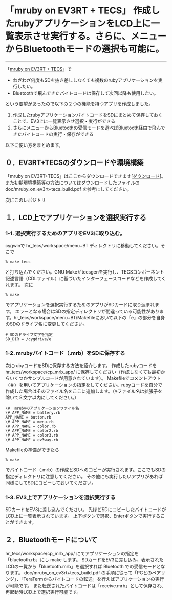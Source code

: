# 「mruby on EV3RT + TECS」 作成したrubyアプリケーションをLCD上に一覧表示させ実行する。さらに、メニューからBluetoothモードの選択も可能に。
---
「[mruby on EV3RT + TECS](https://www.toppers.jp/tecs.html)」で
- わざわざ何度もSDを抜き差ししなくても複数のrubyアプリケーションを実行したい。
- Bluetoothで飛んできたバイトコードは保存して次回以降も使用したい。

という要望があったので以下の２つの機能を持つアプリを作成しました。

1. 作成したrubyアプリケーションバイトコードをSDにまとめて保存しておくことで、EV3上に一覧表示させ選択・実行ができる
1. さらにメニューからBluetoothの受信モードを選べばBluetooth経由で飛んできたバイトコードの実行・保存ができる

以下に使い方をまとめます。

## ０．EV3RT+TECSのダウンロードや環境構築
「mruby on EV3RT+TECS」はここからダウンロードできます[[ダウンロード](https://www.toppers.jp/tecs.html)]。
また初期環境構築等の方法についてはダウンロードしたファイルの doc/mruby_on_ev3rt+tecs_build.pdf を参考にしてください。

次にこのレポジトリ

## １．LCD上でアプリケーションを選択実行する

### 1-1. 選択実行するためのアプリをEV3に取り込む。
cygwinで hr_tecs/workspace/menu+BT ディレクトリに移動してください。そこで

    % make tecs

と打ち込んでください。GNU Makeがtecsgenを実行し、TECSコンポーネント記述言語（CDLファイル）に基づいたインターフェースコードなどを作成してくれます。
次に

    % make

でアプリケーションを選択実行するためのアプリがSDカードに取り込まれます。
エラーとなる場合はSDの指定ディレクトリが間違っている可能性があります。hr_tecs/workspace/menu+BT/Makefileにおいて以下の「e」の部分を自身のSDのドライブ名に変更してください。

    # SDのドライブ文字を指定
    SD_DIR = /cygdrive/e

### 1-2. mrubyバイトコード（.mrb）をSDに保存する
次にrubyコードをSDに保存する方法を紹介します。
作成したrubyコードを hr_tecs/workspace/cp_mrb_app/ に保存してください（作成しなくても最初からいくつかサンプルコードが用意されています）。
Makefileでコメントアウト（＃）を用いてアプリケーションの指定をしてください。rubyコードを自分で作成した場合はそのファイル名をここに追加します。（※ファイル名は拡張子を除いて８文字以内にしてください。）

    \#  mrubyのアプリケーションファイル名
    \# APP_NAME = battery.rb
    APP_NAME = button.rb
    \# APP_NAME = menu.rb
    \# APP_NAME = color.rb
    \# APP_NAME = color2.rb
    \# APP_NAME = color3.rb
    \# APP_NAME = ev3way.rb

Makefileの準備ができたら

    % make

でバイトコード（.mrb）の作成とSDへのコピーが実行されます。ここでもSDの指定ディレクトリに注意してください。
その他にも実行したいアプリがあれば同様にしてSDにコピーしておいてください。

### 1-3. EV3上でアプリケーションを選択実行する
SDカードをEV3に差し込んでください。
先ほどSDにコピーしたバイトコードがLCD上に一覧表示されています。
上下ボタンで選択、Enterボタンで実行することができます。


## ２．Bluetoothモードについて
hr_tecs/workspace/cp_mrb_app/ にてアプリケーションの指定を「bluetooth.rb」にし make します。
SDカードをEV3に差し込み、表示されたLCDの一覧から「bluetooth.mrb」を選択すれば Bluetooth での受信モードとなります。
doc/mruby_on_ev3rt+tecs_build.pdf の手順に従って「PCとのペアリング」、「TeraTermからバイトコードの転送」を行えばアプリケーションの実行が可能です。
また転送されたバイトコードは「receive.mrb」として保存され、再起動時LCD上で選択実行可能です。

